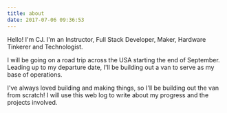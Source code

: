```yaml
---
title: about
date: 2017-07-06 09:36:53
---
```


Hello! I'm CJ. I'm an Instructor, Full Stack Developer, Maker, Hardware Tinkerer and Technologist.

I will be going on a road trip across the USA starting the end of September. Leading up to my departure date, I'll be building out a van to serve as my base of operations.

I've always loved building and making things, so I'll be building out the van from scratch! I will use this web log to write about my progress and the projects involved.
